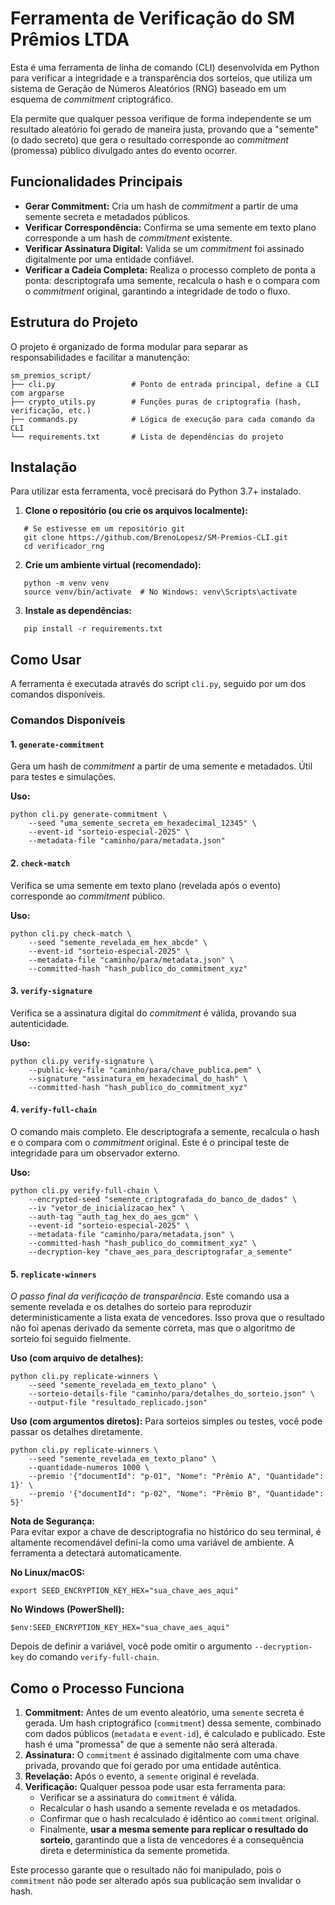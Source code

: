 # **Ferramenta de Verificação do SM Prêmios LTDA**

Esta é uma ferramenta de linha de comando (CLI) desenvolvida em Python para verificar a integridade e a transparência dos sorteios, que utiliza um sistema de Geração de Números Aleatórios (RNG) baseado em um esquema de _commitment_ criptográfico.

Ela permite que qualquer pessoa verifique de forma independente se um resultado aleatório foi gerado de maneira justa, provando que a "semente" (o dado secreto) que gera o resultado corresponde ao _commitment_ (promessa) público divulgado antes do evento ocorrer.

## **Funcionalidades Principais**

- **Gerar Commitment:** Cria um hash de _commitment_ a partir de uma semente secreta e metadados públicos.
- **Verificar Correspondência:** Confirma se uma semente em texto plano corresponde a um hash de _commitment_ existente.
- **Verificar Assinatura Digital:** Valida se um _commitment_ foi assinado digitalmente por uma entidade confiável.
- **Verificar a Cadeia Completa:** Realiza o processo completo de ponta a ponta: descriptografa uma semente, recalcula o hash e o compara com o _commitment_ original, garantindo a integridade de todo o fluxo.

## **Estrutura do Projeto**

O projeto é organizado de forma modular para separar as responsabilidades e facilitar a manutenção:

```
sm_premios_script/
├── cli.py                 # Ponto de entrada principal, define a CLI com argparse
├── crypto_utils.py        # Funções puras de criptografia (hash, verificação, etc.)
├── commands.py            # Lógica de execução para cada comando da CLI
└── requirements.txt       # Lista de dependências do projeto
```

## **Instalação**

Para utilizar esta ferramenta, você precisará do Python 3.7+ instalado.

1. **Clone o repositório (ou crie os arquivos localmente):**

```
   # Se estivesse em um repositório git
   git clone https://github.com/BrenoLopesz/SM-Premios-CLI.git
   cd verificador_rng
```

2. **Crie um ambiente virtual (recomendado):**

```
   python -m venv venv
   source venv/bin/activate  # No Windows: venv\Scripts\activate
```

3. **Instale as dependências:**

```
   pip install -r requirements.txt
```

## **Como Usar**

A ferramenta é executada através do script `cli.py`, seguido por um dos comandos disponíveis.

### **Comandos Disponíveis**

#### **1. `generate-commitment`**

Gera um hash de _commitment_ a partir de uma semente e metadados. Útil para testes e simulações.

**Uso:**

```
python cli.py generate-commitment \
    --seed "uma_semente_secreta_em_hexadecimal_12345" \
    --event-id "sorteio-especial-2025" \
    --metadata-file "caminho/para/metadata.json"
```

#### **2. `check-match`**

Verifica se uma semente em texto plano (revelada após o evento) corresponde ao _commitment_ público.

**Uso:**

```
python cli.py check-match \
    --seed "semente_revelada_em_hex_abcde" \
    --event-id "sorteio-especial-2025" \
    --metadata-file "caminho/para/metadata.json" \
    --committed-hash "hash_publico_do_commitment_xyz"
```

#### **3. `verify-signature`**

Verifica se a assinatura digital do _commitment_ é válida, provando sua autenticidade.

**Uso:**

```
python cli.py verify-signature \
    --public-key-file "caminho/para/chave_publica.pem" \
    --signature "assinatura_em_hexadecimal_do_hash" \
    --committed-hash "hash_publico_do_commitment_xyz"
```

#### **4. `verify-full-chain`**

O comando mais completo. Ele descriptografa a semente, recalcula o hash e o compara com o _commitment_ original. Este é o principal teste de integridade para um observador externo.

**Uso:**

```
python cli.py verify-full-chain \
    --encrypted-seed "semente_criptografada_do_banco_de_dados" \
    --iv "vetor_de_inicializacao_hex" \
    --auth-tag "auth_tag_hex_do_aes_gcm" \
    --event-id "sorteio-especial-2025" \
    --metadata-file "caminho/para/metadata.json" \
    --committed-hash "hash_publico_do_commitment_xyz" \
    --decryption-key "chave_aes_para_descriptografar_a_semente"
```

#### **5. `replicate-winners`**

_O passo final da verificação de transparência_. Este comando usa a semente revelada e os detalhes do sorteio para reproduzir deterministicamente a lista exata de vencedores. Isso prova que o resultado não foi apenas derivado da semente correta, mas que o algoritmo de sorteio foi seguido fielmente.

**Uso (com arquivo de detalhes):**

```
python cli.py replicate-winners \
    --seed "semente_revelada_em_texto_plano" \
    --sorteio-details-file "caminho/para/detalhes_do_sorteio.json" \
    --output-file "resultado_replicado.json"
```

**Uso (com argumentos diretos):**
Para sorteios simples ou testes, você pode passar os detalhes diretamente.

```
python cli.py replicate-winners \
    --seed "semente_revelada_em_texto_plano" \
    --quantidade-numeros 1000 \
    --premio '{"documentId": "p-01", "Nome": "Prêmio A", "Quantidade": 1}' \
    --premio '{"documentId": "p-02", "Nome": "Prêmio B", "Quantidade": 5}'
```

**Nota de Segurança:**  
Para evitar expor a chave de descriptografia no histórico do seu terminal, é altamente recomendável defini-la como uma variável de ambiente. A ferramenta a detectará automaticamente.

**No Linux/macOS:**

```
export SEED_ENCRYPTION_KEY_HEX="sua_chave_aes_aqui"
```

**No Windows (PowerShell):**

```
$env:SEED_ENCRYPTION_KEY_HEX="sua_chave_aes_aqui"
```

Depois de definir a variável, você pode omitir o argumento `--decryption-key` do comando `verify-full-chain`.

## **Como o Processo Funciona**

1. **Commitment:** Antes de um evento aleatório, uma `semente` secreta é gerada. Um hash criptográfico (`commitment`) dessa semente, combinado com dados públicos (`metadata` e `event-id`), é calculado e publicado. Este hash é uma "promessa" de que a semente não será alterada.
2. **Assinatura:** O `commitment` é assinado digitalmente com uma chave privada, provando que foi gerado por uma entidade autêntica.
3. **Revelação:** Após o evento, a `semente` original é revelada.
4. **Verificação:** Qualquer pessoa pode usar esta ferramenta para:
   - Verificar se a assinatura do `commitment` é válida.
   - Recalcular o hash usando a semente revelada e os metadados.
   - Confirmar que o hash recalculado é idêntico ao `commitment` original.
   - Finalmente, **usar a mesma semente para replicar o resultado do sorteio**, garantindo que a lista de vencedores é a consequência direta e determinística da semente prometida.

Este processo garante que o resultado não foi manipulado, pois o `commitment` não pode ser alterado após sua publicação sem invalidar o hash.
